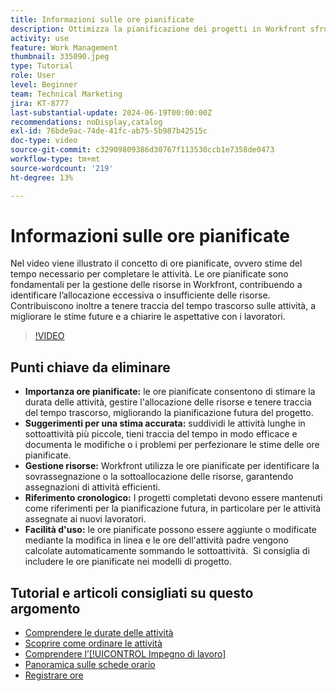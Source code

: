 ```yaml
---
title: Informazioni sulle ore pianificate
description: Ottimizza la pianificazione dei progetti in Workfront sfruttando le ore pianificate per stimare la durata, gestire le risorse, tenere traccia dei tempi, utilizzare riferimenti storici e semplificare le assegnazioni.
activity: use
feature: Work Management
thumbnail: 335090.jpeg
type: Tutorial
role: User
level: Beginner
team: Technical Marketing
jira: KT-8777
last-substantial-update: 2024-06-19T00:00:00Z
recommendations: noDisplay,catalog
exl-id: 76bde9ac-74de-41fc-ab75-5b987b42515c
doc-type: video
source-git-commit: c32909809386d30767f113530ccb1e7358de0473
workflow-type: tm+mt
source-wordcount: '219'
ht-degree: 13%

---
```


# Informazioni sulle ore pianificate

Nel video viene illustrato il concetto di ore pianificate, ovvero stime del tempo necessario per completare le attività.
Le ore pianificate sono fondamentali per la gestione delle risorse in Workfront, contribuendo a identificare l’allocazione eccessiva o insufficiente delle risorse.
Contribuiscono inoltre a tenere traccia del tempo trascorso sulle attività, a migliorare le stime future e a chiarire le aspettative con i lavoratori.


>[!VIDEO](https://video.tv.adobe.com/v/335090/?quality=12&learn=on&enablevpops)


## Punti chiave da eliminare

* **Importanza ore pianificate:** le ore pianificate consentono di stimare la durata delle attività, gestire l&#39;allocazione delle risorse e tenere traccia del tempo trascorso, migliorando la pianificazione futura del progetto. &#x200B;
* **Suggerimenti per una stima accurata:** suddividi le attività lunghe in sottoattività più piccole, tieni traccia del tempo in modo efficace e documenta le modifiche o i problemi per perfezionare le stime delle ore pianificate. &#x200B;
* **Gestione risorse:** Workfront utilizza le ore pianificate per identificare la sovrassegnazione o la sottoallocazione delle risorse, garantendo assegnazioni di attività efficienti. &#x200B;
* **Riferimento cronologico:** I progetti completati devono essere mantenuti come riferimenti per la pianificazione futura, in particolare per le attività assegnate ai nuovi lavoratori. &#x200B;
* **Facilità d&#39;uso:** le ore pianificate possono essere aggiunte o modificate mediante la modifica in linea e le ore dell&#39;attività padre vengono calcolate automaticamente sommando le sottoattività. &#x200B; Si consiglia di includere le ore pianificate nei modelli di progetto. &#x200B;


## Tutorial e articoli consigliati su questo argomento

* [Comprendere le durate delle attività](/help/manage-work/tasks/understand-task-durations.md)
* [Scoprire come ordinare le attività](/help/manage-work/tasks/learn-to-sequence-tasks.md)
* [Comprendere l’[!UICONTROL Impegno di lavoro]](/help/manage-work/tasks/understand-work-effort.md)
* [Panoramica sulle schede orario](https://experienceleague.adobe.com/it/docs/workfront/using/timesheets/details/timesheets-overview)
* [Registrare ore](https://experienceleague.adobe.com/it/docs/workfront/using/timesheets/create-and-manage-timesheets-in-adobe-workfront/log-time)
